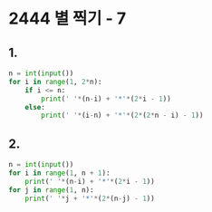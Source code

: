 # 2444 별 찍기 - 7



## 1.

```python
n = int(input())
for i in range(1, 2*n):
    if i <= n:
        print(' '*(n-i) + '*'*(2*i - 1))
    else:
        print(' '*(i-n) + '*'*(2*(2*n - i) - 1))
```



## 2.

```python
n = int(input())
for i in range(1, n + 1):
    print(' '*(n-i) + '*'*(2*i - 1))
for j in range(1, n):
    print(' '*j + '*'*(2*(n-j) - 1))
```

